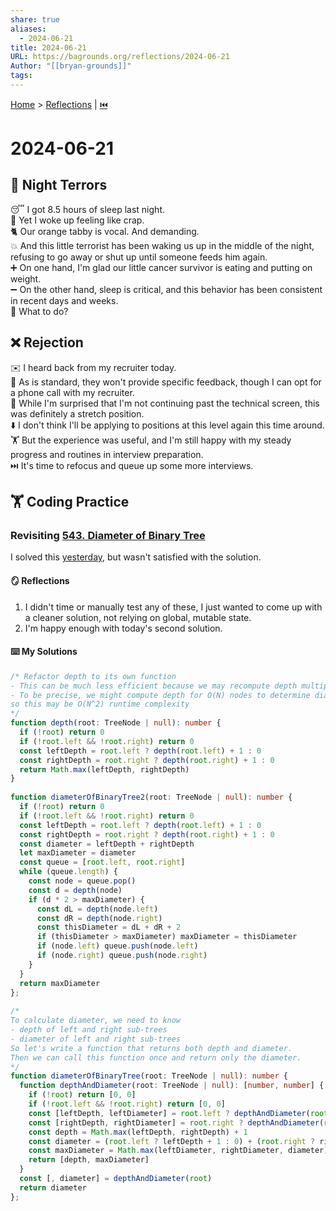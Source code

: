 ```yaml
---  
share: true  
aliases:  
  - 2024-06-21  
title: 2024-06-21  
URL: https://bagrounds.org/reflections/2024-06-21  
Author: "[[bryan-grounds]]"  
tags:   
---  
```

[Home](../index.md) > [Reflections](./index.md) | [⏮️](./2024-06-20.md)  
# 2024-06-21  
## 👿 Night Terrors  
😴 I got 8.5 hours of sleep last night.  
💩 Yet I woke up feeling like crap.  
🐈 Our orange tabby is vocal. And demanding.  
💥 And this little terrorist has been waking us up in the middle of the night, refusing to go away or shut up until someone feeds him again.  
➕ On one hand, I'm glad our little cancer survivor is eating and putting on weight.   
➖ On the other hand, sleep is critical, and this behavior has been consistent in recent days and weeks.  
🤔 What to do?  
  
## ❌ Rejection  
✉️ I heard back from my recruiter today.  
🤫 As is standard, they won't provide specific feedback, though I can opt for a phone call with my recruiter.  
🚫 While I'm surprised that I'm not continuing past the technical screen, this was definitely a stretch position.  
⬇️ I don't think I'll be applying to positions at this level again this time around.  
🏋️ But the experience was useful, and I'm still happy with my steady progress and routines in interview preparation.  
⏭️ It's time to refocus and queue up some more interviews.  
  
## 🏋️ Coding Practice  
### Revisiting [543. Diameter of Binary Tree](https://leetcode.com/problems/diameter-of-binary-tree)  
I solved this [yesterday](./2024-06-20.md#543diameter-of-binary-tree), but wasn't satisfied with the solution.  
  
#### 🪞 Reflections  
1. I didn't time or manually test any of these, I just wanted to come up with a cleaner solution, not relying on global, mutable state.  
2. I'm happy enough with today's second solution.  
  
#### ⌨️ My Solutions  
```ts  
/* Refactor depth to its own function  
- This can be much less efficient because we may recompute depth multiple times.  
- To be precise, we might compute depth for O(N) nodes to determine diameter  
so this may be O(N^2) runtime complexity  
*/  
function depth(root: TreeNode | null): number {  
  if (!root) return 0  
  if (!root.left && !root.right) return 0  
  const leftDepth = root.left ? depth(root.left) + 1 : 0  
  const rightDepth = root.right ? depth(root.right) + 1 : 0  
  return Math.max(leftDepth, rightDepth)  
}  
  
function diameterOfBinaryTree2(root: TreeNode | null): number {  
  if (!root) return 0  
  if (!root.left && !root.right) return 0  
  const leftDepth = root.left ? depth(root.left) + 1 : 0  
  const rightDepth = root.right ? depth(root.right) + 1 : 0  
  const diameter = leftDepth + rightDepth  
  let maxDiameter = diameter  
  const queue = [root.left, root.right]  
  while (queue.length) {  
    const node = queue.pop()  
    const d = depth(node)  
    if (d * 2 > maxDiameter) {  
      const dL = depth(node.left)  
      const dR = depth(node.right)  
      const thisDiameter = dL + dR + 2  
      if (thisDiameter > maxDiameter) maxDiameter = thisDiameter  
      if (node.left) queue.push(node.left)  
      if (node.right) queue.push(node.right)  
    }  
  }  
  return maxDiameter  
};  
  
/*  
To calculate diameter, we need to know  
- depth of left and right sub-trees  
- diameter of left and right sub-trees  
So let's write a function that returns both depth and diameter.  
Then we can call this function once and return only the diameter.  
*/  
function diameterOfBinaryTree(root: TreeNode | null): number {  
  function depthAndDiameter(root: TreeNode | null): [number, number] {  
    if (!root) return [0, 0]  
    if (!root.left && !root.right) return [0, 0]  
    const [leftDepth, leftDiameter] = root.left ? depthAndDiameter(root.left) : [0, 0]  
    const [rightDepth, rightDiameter] = root.right ? depthAndDiameter(root.right) : [0, 0]  
    const depth = Math.max(leftDepth, rightDepth) + 1  
    const diameter = (root.left ? leftDepth + 1 : 0) + (root.right ? rightDepth + 1 : 0)  
    const maxDiameter = Math.max(leftDiameter, rightDiameter, diameter)  
    return [depth, maxDiameter]  
  }  
  const [, diameter] = depthAndDiameter(root)  
  return diameter  
};  
```  

